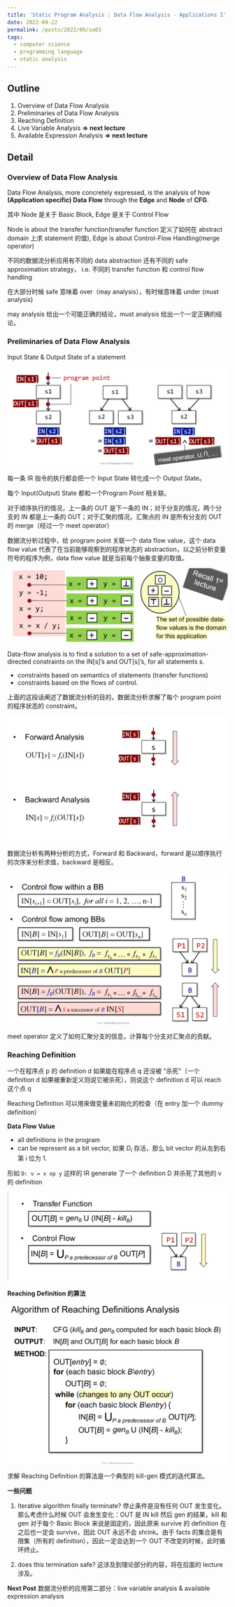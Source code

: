 ```yaml
---
title: 'Static Program Analysis : Data Flow Analysis - Applications I'
date: 2022-09-22
permalink: /posts/2022/09/sa03
tags:
  - computer science
  - programming language
  - static analysis
---
```

## Outline
1. Overview of Data Flow Analysis
2. Preliminaries of Data Flow Analysis
3. Reaching Definition
4. Live Variable Analysis **=> next lecture**
5. Available Expression Analysis **=> next lecture**

## Detail

### Overview of Data Flow Analysis

Data Flow Analysis, more concretely expressed, is the analysis of how **(Application specific) Data** **Flow** through the **Edge** and **Node** of **CFG**.

其中 Node 是关于 Basic Block, Edge 是关于 Control Flow

Node is about the transfer function(transfer function 定义了如何在 abstract domain 上求 statement 的值), Edge is about Control-Flow Handling(merge operator)

不同的数据流分析应用有不同的 data abstraction 还有不同的 safe approximation strategy， i.e. 不同的 transfer function 和 control flow handling

在大部分时候 safe 意味着 over（may analysis），有时候意味着 under (must analysis)

may analysis 给出一个可能正确的结论，must analysis 给出一个一定正确的结论。

### Preliminaries of Data Flow Analysis

Input State & Output State of a statement

![](https://github.com/SUNLIFAN/images/blob/main/post/sa031.png?raw=true)

每一条 IR 指令的执行都会把一个 Input State 转化成一个 Output State。

每个 Input(Output) State 都和一个Program Point 相关联。

对于顺序执行的情况，上一条的 OUT 是下一条的 IN；对于分支的情况，两个分支的 IN 都是上一条的 OUT；对于汇聚的情况，汇聚点的 IN 是所有分支的 OUT 的 merge（经过一个 meet operator）

数据流分析过程中，给 program point 关联一个 data flow value，这个 data flow value 代表了在当前能够观察到的程序状态的 abstraction，以之前分析变量符号的程序为例，data flow value 就是当前每个抽象变量的取值。

![](https://github.com/SUNLIFAN/images/blob/main/post/sa032.png?raw=true)

Data-flow analysis is to find a solution to a set of safe-approximation-directed constraints on the IN[s]’s and OUT[s]’s, for all statements s. 
- constraints based on semantics of statements (transfer functions) 
- constraints based on the flows of control.

上面的这段话阐述了数据流分析的目的，数据流分析求解了每个 program point 的程序状态的 constraint。

![](https://github.com/SUNLIFAN/images/blob/main/post/sa033.png?raw=true)

数据流分析有两种分析的方式，Forward 和 Backward，forward 是以顺序执行的次序来分析求值，backward 是相反。

![](https://github.com/SUNLIFAN/images/blob/main/post/sa034.png?raw=true)

meet operator 定义了如何汇聚分支的信息，计算每个分支对汇聚点的贡献。

### Reaching Definition

一个在程序点 p 的 definition d 如果能在程序点 q 还没被 "杀死"（一个 definition d 如果被重新定义则说它被杀死），则说这个 definition d 可以 reach 这个点 q

Reaching Definition 可以用来做变量未初始化的检查（在 entry 加一个 dummy definition）

**Data Flow Value**
- all definitions in the program
- can be represent as a bit vector, 如果 $D_i$ 存活，那么 bit vector 的从左到右第 i 位为 1.

形如 `D: v = x op y` 这样的 IR generate 了一个 definition D 并杀死了其他的 v 的 definition

![](https://github.com/SUNLIFAN/images/blob/main/post/sa035.png?raw=true)

**Reaching Definition 的算法**

![](https://github.com/SUNLIFAN/images/blob/main/post/sa036.png?raw=true)

求解 Reaching Definition 的算法是一个典型的 kill-gen 模式的迭代算法。

**一些问题**

1. Iterative algorithm finally terminate?
停止条件是没有任何 OUT 发生变化。那么考虑什么时候 OUT 会发生变化：OUT 是 IN kill 然后 gen 的结果，kill 和 gen 对于每个 Basic Block 来说是固定的，因此原来 survive 的 definition 在之后也一定会 survive，因此 OUT 永远不会 shrink。由于 facts 的集合是有限集（所有的 definition），因此一定会达到一个 OUT 不改变的时候，此时循环终止。

2. does this termination safe?
这涉及到理论部分的内容，将在后面的 lecture 涉及。

**Next Post**
数据流分析的应用第二部分：live variable analysis & available expression analysis